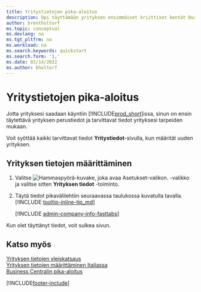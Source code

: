 ```yaml
---
title: Yritystietojen pika-aloitus
description: Opi täyttämään yrityksen ensimmäiset kriittiset kentät Business Centralissa lukemalla tämä pika-aloitusartikkeli.
author: brentholtorf
ms.topic: conceptual
ms.devlang: na
ms.tgt_pltfrm: na
ms.workload: na
ms.search.keywords: quickstart
ms.search.form: '1,'
ms.date: 03/14/2022
ms.author: bholtorf
---
```


# <a name="company-information-quick-start"></a>Yritystietojen pika-aloitus

Jotta yrityksesi saadaan käyntiin [!INCLUDE[prod_short](includes/prod_short.md)]issa, sinun on ensin täytettävä yrityksen perustiedot ja tarvittavat tiedot yrityksesi tarpeiden mukaan.  

Voit syöttää kaikki tarvittavat tiedot **Yritystiedot**-sivulla, kun määrität uuden yrityksen.

## <a name="to-set-up-company-information"></a>Yrityksen tietojen määrittäminen

1. Valitse ![Hammaspyörä-kuvake, joka avaa Asetukset-valikon.](media/ui-experience/settings_icon_small.png) -valikko ja valitse sitten **Yrityksen tiedot** -toiminto.
2. Täytä tiedot pikavälilehtiin seuraavassa taulukossa kuvatulla tavalla. [!INCLUDE [tooltip-inline-tip_md](includes/tooltip-inline-tip_md.md)]

    [!INCLUDE [admin-company-info-fasttabs](includes/admin-company-info-fasttabs.md)]

Kun olet täyttänyt tiedot, voit sulkea sivun.  

## <a name="see-also"></a>Katso myös

[Yrityksen tietojen yleiskatsaus](admin-company-information.md)  
[Yrityksen tietojen määrittäminen Italiassa](LocalFunctionality/Italy/how-to-set-up-company-information.md)  
[Business Centralin pika-aloitus](quick-start-business-central.md)  


[!INCLUDE[footer-include](includes/footer-banner.md)]
